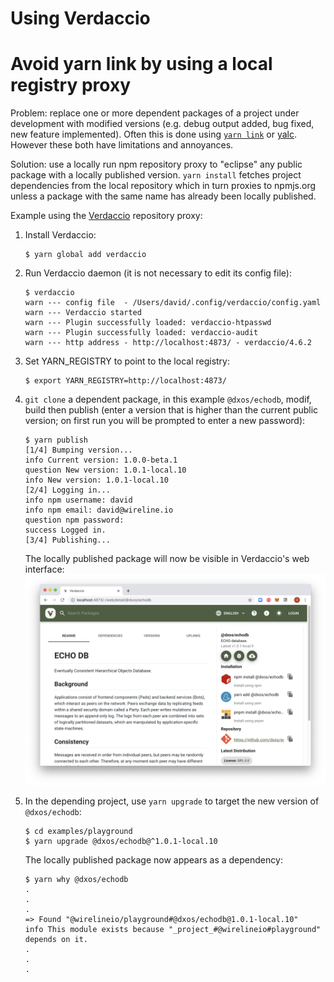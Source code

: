 # Using Verdaccio

# Avoid yarn link by using a local registry proxy

Problem: replace one or more dependent packages of a project under development with 
modified versions (e.g. debug output added, bug fixed, new feature implemented). Often this
is done using [`yarn link`](https://classic.yarnpkg.com/en/docs/cli/link/) 
or [yalc](https://github.com/whitecolor/yalc). However these both have 
limitations and annoyances. 

Solution: use a locally run npm repository proxy to "eclipse" any public package with a
locally published version. `yarn install` fetches project dependencies from the
local repository which in turn proxies to npmjs.org unless a package with the same
name has already been locally published. 

Example using the [Verdaccio](https://github.com/verdaccio/verdaccio) repository proxy:

1. Install Verdaccio:
    ```
    $ yarn global add verdaccio

    ```
1. Run Verdaccio daemon (it is not necessary to edit its config file):
    ```
    $ verdaccio 
    warn --- config file  - /Users/david/.config/verdaccio/config.yaml
    warn --- Verdaccio started
    warn --- Plugin successfully loaded: verdaccio-htpasswd
    warn --- Plugin successfully loaded: verdaccio-audit
    warn --- http address - http://localhost:4873/ - verdaccio/4.6.2
    ```
1. Set YARN_REGISTRY to point to the local registry:
    ```
   $ export YARN_REGISTRY=http://localhost:4873/

    ```
1. `git clone` a dependent package, in this example `@dxos/echodb`, modif, build then publish
(enter a version that is higher than the current public version; on first run you will be
prompted to enter a new password):
    ```
   $ yarn publish
   [1/4] Bumping version...
   info Current version: 1.0.0-beta.1
   question New version: 1.0.1-local.10
   info New version: 1.0.1-local.10
   [2/4] Logging in...
   info npm username: david
   info npm email: david@wireline.io
   question npm password: 
   success Logged in.
   [3/4] Publishing...

    ```
   
    The locally published package will now be visible in Verdaccio's web interface:
    ![Locally published package screenshot](verdaccio-screenshot.png)
1. In the depending project, use `yarn upgrade` to target the new version of `@dxos/echodb`:
    ```
   $ cd examples/playground
   $ yarn upgrade @dxos/echodb@^1.0.1-local.10 

    ```
   The locally published package now appears as a dependency:
   ```
   $ yarn why @dxos/echodb
   .
   .
   .
   => Found "@wirelineio/playground#@dxos/echodb@1.0.1-local.10"
   info This module exists because "_project_#@wirelineio#playground" depends on it.
   .
   .
   .

   ```
